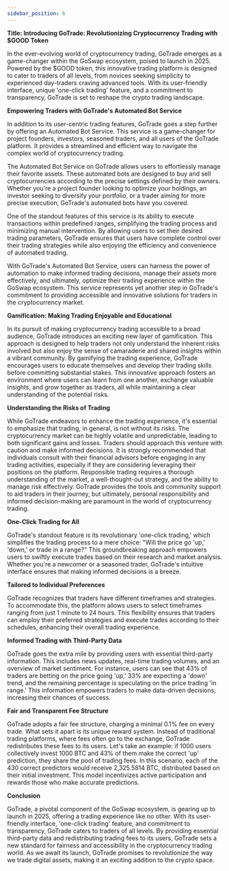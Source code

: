 ```yaml
---
sidebar_position: 6
---
```


**Title: Introducing GoTrade: Revolutionizing Cryptocurrency Trading with $GOOD Token**

In the ever-evolving world of cryptocurrency trading, GoTrade emerges as a game-changer within the GoSwap ecosystem, poised to launch in 2025. Powered by the $GOOD token, this innovative trading platform is designed to cater to traders of all levels, from novices seeking simplicity to experienced day-traders craving advanced tools. With its user-friendly interface, unique 'one-click trading' feature, and a commitment to transparency, GoTrade is set to reshape the crypto trading landscape.

**Empowering Traders with GoTrade's Automated Bot Service**

In addition to its user-centric trading features, GoTrade goes a step further by offering an Automated Bot Service. This service is a game-changer for project founders, investors, seasoned traders, and all users of the GoTrade platform. It provides a streamlined and efficient way to navigate the complex world of cryptocurrency trading.

The Automated Bot Service on GoTrade allows users to effortlessly manage their favorite assets. These automated bots are designed to buy and sell cryptocurrencies according to the precise settings defined by their owners. Whether you're a project founder looking to optimize your holdings, an investor seeking to diversify your portfolio, or a trader aiming for more precise execution, GoTrade's automated bots have you covered.

One of the standout features of this service is its ability to execute transactions within predefined ranges, simplifying the trading process and minimizing manual intervention. By allowing users to set their desired trading parameters, GoTrade ensures that users have complete control over their trading strategies while also enjoying the efficiency and convenience of automated trading.

With GoTrade's Automated Bot Service, users can harness the power of automation to make informed trading decisions, manage their assets more effectively, and ultimately, optimize their trading experience within the GoSwap ecosystem. This service represents yet another step in GoTrade's commitment to providing accessible and innovative solutions for traders in the cryptocurrency market.

**Gamification: Making Trading Enjoyable and Educational**

In its pursuit of making cryptocurrency trading accessible to a broad audience, GoTrade introduces an exciting new layer of gamification. This approach is designed to help traders not only understand the inherent risks involved but also enjoy the sense of camaraderie and shared insights within a vibrant community. By gamifying the trading experience, GoTrade encourages users to educate themselves and develop their trading skills before committing substantial stakes. This innovative approach fosters an environment where users can learn from one another, exchange valuable insights, and grow together as traders, all while maintaining a clear understanding of the potential risks.

**Understanding the Risks of Trading**

While GoTrade endeavors to enhance the trading experience, it's essential to emphasize that trading, in general, is not without its risks. The cryptocurrency market can be highly volatile and unpredictable, leading to both significant gains and losses. Traders should approach this venture with caution and make informed decisions. It is strongly recommended that individuals consult with their financial advisors before engaging in any trading activities, especially if they are considering leveraging their positions on the platform. Responsible trading requires a thorough understanding of the market, a well-thought-out strategy, and the ability to manage risk effectively. GoTrade provides the tools and community support to aid traders in their journey, but ultimately, personal responsibility and informed decision-making are paramount in the world of cryptocurrency trading.

**One-Click Trading for All**

GoTrade's standout feature is its revolutionary 'one-click trading,' which simplifies the trading process to a mere choice: "Will the price go 'up,' 'down,' or trade in a range?" This groundbreaking approach empowers users to swiftly execute trades based on their research and market analysis. Whether you're a newcomer or a seasoned trader, GoTrade's intuitive interface ensures that making informed decisions is a breeze.

**Tailored to Individual Preferences**

GoTrade recognizes that traders have different timeframes and strategies. To accommodate this, the platform allows users to select timeframes ranging from just 1 minute to 24 hours. This flexibility ensures that traders can employ their preferred strategies and execute trades according to their schedules, enhancing their overall trading experience.

**Informed Trading with Third-Party Data**

GoTrade goes the extra mile by providing users with essential third-party information. This includes news updates, real-time trading volumes, and an overview of market sentiment. For instance, users can see that 43% of traders are betting on the price going 'up,' 33% are expecting a 'down' trend, and the remaining percentage is speculating on the price trading 'in range.' This information empowers traders to make data-driven decisions, increasing their chances of success.

**Fair and Transparent Fee Structure**

GoTrade adopts a fair fee structure, charging a minimal 0.1% fee on every trade. What sets it apart is its unique reward system. Instead of traditional trading platforms, where fees often go to the exchange, GoTrade redistributes these fees to its users. Let's take an example: if 1000 users collectively invest 1000 BTC and 43% of them make the correct 'up' prediction, they share the pool of trading fees. In this scenario, each of the 430 correct predictors would receive 2,325.5814 BTC, distributed based on their initial investment. This model incentivizes active participation and rewards those who make accurate predictions.

**Conclusion**

GoTrade, a pivotal component of the GoSwap ecosystem, is gearing up to launch in 2025, offering a trading experience like no other. With its user-friendly interface, 'one-click trading' feature, and commitment to transparency, GoTrade caters to traders of all levels. By providing essential third-party data and redistributing trading fees to its users, GoTrade sets a new standard for fairness and accessibility in the cryptocurrency trading world. As we await its launch, GoTrade promises to revolutionize the way we trade digital assets, making it an exciting addition to the crypto space.
